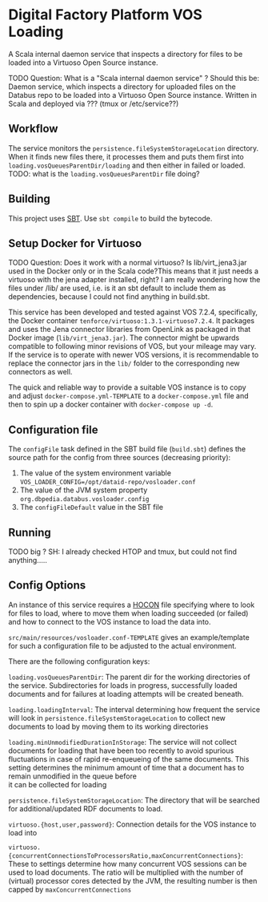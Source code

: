 # Digital Factory Platform VOS Loading #

A Scala internal daemon service that inspects a directory for files to be loaded into a Virtuoso 
Open Source instance.

TODO Question: What is a "Scala internal daemon service" ? Should this be:
Daemon service, which inspects a directory for uploaded files on the Databus repo to be loaded into a Virtuoso 
Open Source instance. Written in Scala and deployed via ??? (tmux or /etc/service??)

## Workflow

The service monitors the `persistence.fileSystemStorageLocation` directory. 
When it finds new files there, it processes them and 
puts them first into `loading.vosQueuesParentDir/loading` and then either in failed or loaded.
TODO: what is the `loading.vosQueuesParentDir` file doing?

## Building

This project uses [SBT](https://www.scala-sbt.org/documentation.html). Use `sbt compile` to build
the bytecode.

## Setup Docker for Virtuoso

TODO Question: Does it work with a normal virtuoso? Is lib/virt_jena3.jar used in the Docker only or in the Scala code?This means that it just needs a virtuoso with the jena adapter installed, right?
I am really wondering how the files under /lib/ are used, i.e. is it an sbt default to include them as dependencies, because I could not find anything in build.sbt. 

This service has been developed and tested against VOS 7.2.4, specifically, the Docker container
`tenforce/virtuoso:1.3.1-virtuoso7.2.4`. It packages and uses the Jena connector libraries from
OpenLink as packaged in that Docker image (`lib/virt_jena3.jar`). The connector might be upwards
compatible to following minor revisions of VOS, but your mileage may vary. If the service is to 
operate with newer VOS versions, it is recommendable to replace the connector jars in the `lib/`
folder to the corresponding new connectors as well. 

The quick and reliable way to provide a suitable VOS instance is to copy and adjust 
`docker-compose.yml-TEMPLATE` to a `docker-compose.yml` file and then to spin up a docker container
with `docker-compose up -d`.


## Configuration file

The `configFile` task defined in the SBT build file (`build.sbt`) 
defines the source path for the config from three sources (decreasing priority):

1. The value of the system environment variable `VOS_LOADER_CONFIG=/opt/dataid-repo/vosloader.conf`
1. The value of the JVM system property `org.dbpedia.databus.vosloader.config`
1. The `configFileDefault` value in the SBT file


## Running

TODO big ? SH: I already checked HTOP and tmux, but could not find anything..... 

## Config Options
An instance of this service requires a [HOCON](https://github.com/lightbend/config/blob/master/HOCON.md)
file specifying where to look for files to load, where to move them when loading succeeded (or failed)
and how to connect to the VOS instance to load the data into.

`src/main/resources/vosloader.conf-TEMPLATE` gives an example/template for such a configuration file
to be adjusted to the actual environment.

There are the following configuration keys:

`loading.vosQueuesParentDir`: The parent dir for the working directories of the service. Subdirectories for
loads in progress, successfully loaded documents and for failures at loading attempts will be created beneath.

`loading.loadingInterval`: The interval determining how frequent the service will look in 
  `persistence.fileSystemStorageLocation` to collect new documents to load by moving them to its working 
   directories
  
`loading.minUnmodifiedDurationInStorage`: The service will not collect documents for loading that have been
   too recently to avoid spurious fluctuations in case of rapid re-enqueueing of the same documents. This 
   setting determines the minimum amount of time that a document has to remain unmodified in the queue before  
   it can be collected for loading
   
`persistence.fileSystemStorageLocation`: The directory that will be searched for additional/updated RDF documents
to load.

`virtuoso.{host,user,password}`: Connection details for the VOS instance to load into

`virtuoso.{concurrentConnectionsToProcessorsRatio,maxConcurrentConnections}`: These to settings determine how
many concurrent VOS sessions can be used to load documents. The ratio will be multiplied with the number of
(virtual) processor cores detected by the JVM, the resulting number is then capped by `maxConcurrentConnections`
